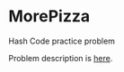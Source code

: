 # MorePizza
Hash Code practice problem

Problem description is [here](https://github.com/programmistik/MorePizza/blob/master/practice_problem.pdf).
